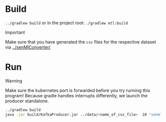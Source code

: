 # Build
`../gradlew build` or in the project root: `./gradlew etl:build`

> [!IMPORTANT]
> Make sure that you have generated the `csv` files for the respective dataset
> via [../senMlConverter/](../senMlConverter/README.md)

# Run
> [!WARNING]
> Make sure the kubernetes port is forwarded before you try running this program!
Because gradle handles interrupts differently, we launch the producer standalone.

```bash
../gradlew build
java -jar build/KafkaProducer.jar ../data/<name_of_csv_file>  10 "senml-source"
```
